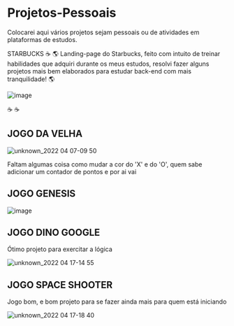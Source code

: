 # Projetos-Pessoais

Colocarei aqui vários projetos sejam pessoais ou de atividades em plataformas de estudos.


STARBUCKS ☕
🌎 Landing-page do Starbucks, feito com intuito de treinar habilidades que adquiri durante os meus estudos, resolvi fazer alguns projetos mais bem elaborados para estudar back-end com mais tranquilidade! 🌎

![image](https://user-images.githubusercontent.com/89985304/166249725-ef2446d9-7ba7-4625-a3d1-f2c1d6523deb.png)


☕ ☕



## JOGO DA VELHA



![unknown_2022 04 07-09 50](https://user-images.githubusercontent.com/89985304/162202787-ecad8e98-392c-4758-9f62-719a2278690f.gif)



Faltam algumas coisa como mudar a cor do 'X' e do 'O', quem sabe adicionar um contador de pontos e por ai vai


## JOGO GENESIS



![image](https://user-images.githubusercontent.com/89985304/163687575-0ae0fdf6-a1f6-4456-96f9-cee72d27fb06.png)


## JOGO DINO GOOGLE

Ótimo projeto para exercitar a lógica


![unknown_2022 04 17-14 55](https://user-images.githubusercontent.com/89985304/163726577-f00309fb-e12c-4667-b119-9465c9c953c0.gif)


## JOGO SPACE SHOOTER

Jogo bom, e bom projeto para se fazer ainda mais para quem está iniciando

![unknown_2022 04 17-18 40](https://user-images.githubusercontent.com/89985304/163734017-8de6e9ba-d3a8-4629-9aad-185bc0669822.gif)

